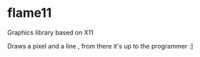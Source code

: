 # flame11
Graphics library based on X11

Draws a pixel and a line , from there it's up to the programmer :]
